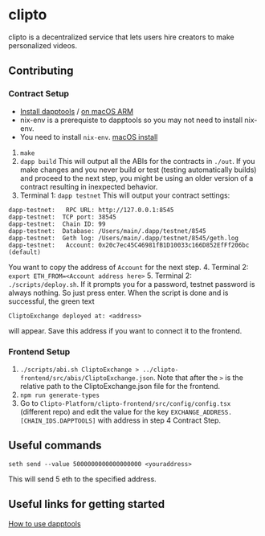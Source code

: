 # clipto

clipto is a decentralized service that lets users hire creators to make personalized videos.

## Contributing

### Contract Setup
 - [Install dapptools](https://github.com/dapphub/dapptools) / [on macOS ARM](https://roycewells.io/writing/dapptools-m1/)
 - nix-env is a prerequiste to dapptools so you may not need to install nix-env.
 - You need to install `nix-env`. [macOS install](https://wickedchicken.github.io/post/macos-nix-setup/)

 1. `make`
 2. `dapp build`
   This will output all the ABIs for the contracts in `./out`. If you make changes and you never build or test (testing automatically builds) and proceed to the next step, you might be using an older version of a contract resulting in inexpected behavior.
 3. Terminal 1: `dapp testnet`
  This will output your contract settings:
```
dapp-testnet:   RPC URL: http://127.0.0.1:8545
dapp-testnet:  TCP port: 38545
dapp-testnet:  Chain ID: 99
dapp-testnet:  Database: /Users/main/.dapp/testnet/8545
dapp-testnet:  Geth log: /Users/main/.dapp/testnet/8545/geth.log
dapp-testnet:   Account: 0x20c7ec45C46981fB1D10033c166D852EfFf206bc (default)
```

You want to copy the address of `Account` for the next step.
 4. Terminal 2: `export ETH_FROM=<Account address here>`
 5. Terminal 2: `./scripts/deploy.sh`. If it prompts you for a password, testnet password is always nothing. So just press enter. When the script is done and is successful, the green text
 ```
 CliptoExchange deployed at: <address>
 ``` 
 will appear. Save this address if you want to connect it to the frontend.
### Frontend Setup
 1. `./scripts/abi.sh CliptoExchange > ../clipto-frontend/src/abis/CliptoExchange.json`. Note that after the `>` is the relative path to the CliptoExchange.json file for the frontend.
 2. `npm run generate-types`
 3. Go to `Clipto-Platform/clipto-frontend/src/config/config.tsx` (different repo) and edit the value for the key `EXCHANGE_ADDRESS.[CHAIN_IDS.DAPPTOOLS]` with address in step 4 Contract Step.

## Useful commands
 ```seth send --value 5000000000000000000 <youraddress>```

 This will send 5 eth to the specified address.

## Useful links for getting started
[How to use dapptools](https://medium.com/coinmonks/use-dapp-tools-for-ethereum-contract-development-2775d8b2ba0)